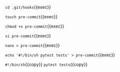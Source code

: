 `cd .git/hooks`{{exec}}

`touch pre-commit`{{exec}}

`chmod +x pre-commit`{{exec}}

`vi pre-commit`{{exec}}

`nano > pre-commit`{{exec}}

`echo '#!/bin/sh pytest tests' > pre-commit`{{exec}}

`#!/bin/sh`{{copy}}
`pytest tests`{{copy}}
